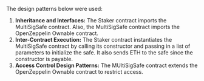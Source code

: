 The design patterns below were used:

1. **Inheritance and Interfaces:** The Staker contract imports the MultiSigSafe contract. Also, the MultiSigSafe contract imports the OpenZeppelin Ownable contract.
2. **Inter-Contract Execution:** The Staker contract instantiates the MultiSigSafe contract by calling its constructor and passing in a list of parameters to initialize the safe. It also sends ETH to the safe since the constructor is payable.
3. **Access Control Design Patterns:** The MUltiSigSafe contract extends the OpenZeppelin Ownable contract to restrict access.